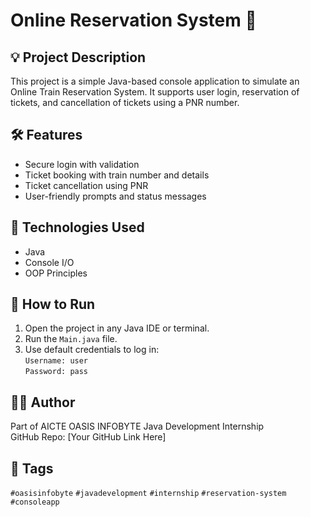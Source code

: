 # Online Reservation System 🚆

## 💡 Project Description
This project is a simple Java-based console application to simulate an Online Train Reservation System. It supports user login, reservation of tickets, and cancellation of tickets using a PNR number.

## 🛠 Features
- Secure login with validation
- Ticket booking with train number and details
- Ticket cancellation using PNR
- User-friendly prompts and status messages

## 📌 Technologies Used
- Java
- Console I/O
- OOP Principles

## 📂 How to Run
1. Open the project in any Java IDE or terminal.
2. Run the `Main.java` file.
3. Use default credentials to log in:  
   `Username: user`  
   `Password: pass`

## 🧑‍💻 Author
Part of AICTE OASIS INFOBYTE Java Development Internship  
GitHub Repo: [Your GitHub Link Here]

## 🔖 Tags
`#oasisinfobyte` `#javadevelopment` `#internship` `#reservation-system` `#consoleapp`
